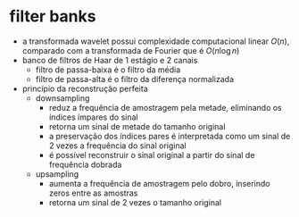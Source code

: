 # filter banks

- a transformada wavelet possui complexidade computacional linear $O(n)$, comparado com a transformada de Fourier que é $O(n\log n)$
- banco de filtros de Haar de 1 estágio e 2 canais
  - filtro de passa-baixa é o filtro da média
  - filtro de passa-alta é o filtro da diferença normalizada
- princípio da reconstrução perfeita
  - downsampling
    - reduz a frequência de amostragem pela metade, eliminando os índices ímpares do sinal
    - retorna um sinal de metade do tamanho original
    - a preservação dos índices pares é interpretada como um sinal de 2 vezes a frequência do sinal original
    - é possível reconstruir o sinal original a partir do sinal de frequência dobrada
  - upsampling
    - aumenta a frequência de amostragem pelo dobro, inserindo zeros entre as amostras
    - retorna um sinal de 2 vezes o tamanho original
